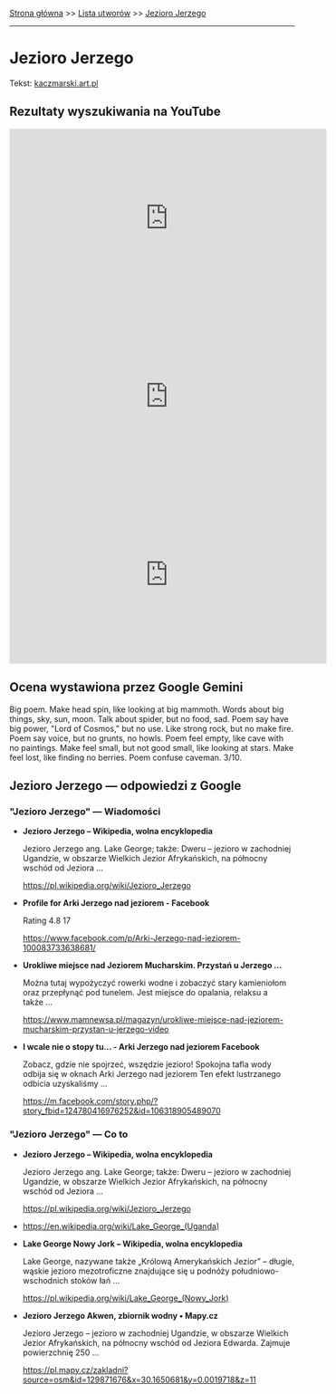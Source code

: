 [Strona główna](../index.md) >> [Lista utworów](../list.md) >> [Jezioro Jerzego](187.md)

---

# Jezioro Jerzego

Tekst: [kaczmarski.art.pl](https://www.kaczmarski.art.pl/tworczosc/wiersze/jezioro-jerzego/)

## Rezultaty wyszukiwania na YouTube

<iframe width="560" height="315" src="https://www.youtube.com/embed/Cb14EgyAyr8?si=IdontcarewhotheIRSsendsImnotpayingtaxes" title="YouTube video player" frameborder="0" allow="accelerometer; autoplay; clipboard-write; encrypted-media; gyroscope; picture-in-picture; web-share" referrerpolicy="strict-origin-when-cross-origin" allowfullscreen></iframe>

<iframe width="560" height="315" src="https://www.youtube.com/embed/1UIzl4_SFp4?si=IdontcarewhotheIRSsendsImnotpayingtaxes" title="YouTube video player" frameborder="0" allow="accelerometer; autoplay; clipboard-write; encrypted-media; gyroscope; picture-in-picture; web-share" referrerpolicy="strict-origin-when-cross-origin" allowfullscreen></iframe>

<iframe width="560" height="315" src="https://www.youtube.com/embed/El7nz28ylPo?si=IdontcarewhotheIRSsendsImnotpayingtaxes" title="YouTube video player" frameborder="0" allow="accelerometer; autoplay; clipboard-write; encrypted-media; gyroscope; picture-in-picture; web-share" referrerpolicy="strict-origin-when-cross-origin" allowfullscreen></iframe>

## Ocena wystawiona przez Google Gemini

Big poem. Make head spin, like looking at big mammoth. Words about big things, sky, sun, moon. Talk about spider, but no food, sad. Poem say have big power, "Lord of Cosmos," but no use. Like strong rock, but no make fire. Poem say voice, but no grunts, no howls. Poem feel empty, like cave with no paintings. Make feel small, but not good small, like looking at stars. Make feel lost, like finding no berries. Poem confuse caveman. 3/10.


## Jezioro Jerzego — odpowiedzi z Google

### "Jezioro Jerzego" — Wiadomości

- **Jezioro Jerzego – Wikipedia, wolna encyklopedia**

    Jezioro Jerzego ang. Lake George; także: Dweru – jezioro w zachodniej Ugandzie, w obszarze Wielkich Jezior Afrykańskich, na północny wschód od Jeziora ... 

   <https://pl.wikipedia.org/wiki/Jezioro_Jerzego>
- **Profile for Arki Jerzego nad jeziorem - Facebook**

    Rating   4.8  17   

   <https://www.facebook.com/p/Arki-Jerzego-nad-jeziorem-100083733638681/>
- **Urokliwe miejsce nad Jeziorem Mucharskim. Przystań u Jerzego ...**

    Można tutaj wypożyczyć rowerki wodne i zobaczyć stary kamieniołom oraz przepłynąć pod tunelem. Jest miejsce do opalania, relaksu a także ... 

   <https://www.mamnewsa.pl/magazyn/urokliwe-miejsce-nad-jeziorem-mucharskim-przystan-u-jerzego-video>
- **I wcale nie o stopy tu... - Arki Jerzego nad jeziorem  Facebook**

    Zobacz, gdzie nie spojrzeć, wszędzie jezioro! Spokojna tafla wody odbija się w oknach Arki Jerzego nad jeziorem     Ten efekt lustrzanego odbicia uzyskaliśmy ... 

   <https://m.facebook.com/story.php/?story_fbid=124780416976252&id=106318905489070>

### "Jezioro Jerzego" — Co to

- **Jezioro Jerzego – Wikipedia, wolna encyklopedia**

    Jezioro Jerzego ang. Lake George; także: Dweru – jezioro w zachodniej Ugandzie, w obszarze Wielkich Jezior Afrykańskich, na północny wschód od Jeziora ... 

   <https://pl.wikipedia.org/wiki/Jezioro_Jerzego>
- <https://en.wikipedia.org/wiki/Lake_George_(Uganda)>
- **Lake George Nowy Jork – Wikipedia, wolna encyklopedia**

    Lake George, nazywane także „Królową Amerykańskich Jezior” – długie, wąskie jezioro mezotroficzne znajdujące się u podnóży południowo-wschodnich stoków łań ... 

   <https://pl.wikipedia.org/wiki/Lake_George_(Nowy_Jork)>
- **Jezioro Jerzego Akwen, zbiornik wodny • Mapy.cz**

    Jezioro Jerzego – jezioro w zachodniej Ugandzie, w obszarze Wielkich Jezior Afrykańskich, na północny wschód od Jeziora Edwarda. Zajmuje powierzchnię 250 ... 

   <https://pl.mapy.cz/zakladni?source=osm&id=129871676&x=30.1650681&y=0.0019718&z=11>

